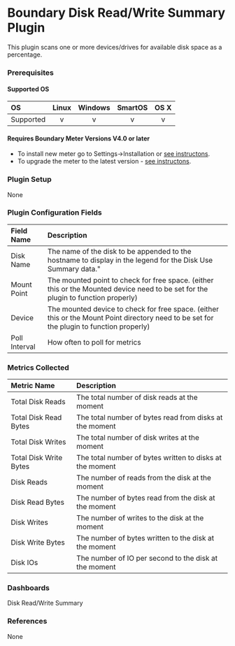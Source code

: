 # Boundary Disk Read/Write Summary Plugin

This plugin scans one or more devices/drives for available disk space as a percentage.

### Prerequisites

#### Supported OS

|     OS    | Linux | Windows | SmartOS | OS X |
|:----------|:-----:|:-------:|:-------:|:----:|
| Supported |   v   |    v    |    v    |  v   |

#### Requires Boundary Meter Versions V4.0 or later

- To install new meter go to Settings->Installation or [see instructons](https://help.boundary.com/hc/en-us/sections/200634331-Installation).
- To upgrade the meter to the latest version - [see instructons](https://help.boundary.com/hc/en-us/articles/201573102-Upgrading-the-Boundary-Meter).

### Plugin Setup

None

### Plugin Configuration Fields

|Field Name|Description                                       |
|:----------|:------------------------------------------------|
|Disk Name  |The name of the disk to be appended to the hostname to display in the legend for the Disk Use Summary data."|
|Mount Point|The mounted point to check for free space. (either this or the Mounted device need to be set for the plugin to function properly)|
|Device     |The mounted device to check for free space. (either this or the Mount Point directory need to be set for the plugin to function properly)|
|Poll Interval | How often to poll for metrics |

### Metrics Collected

|Metric Name            |Description               |
|:----------------------|:-------------------------|
|Total Disk Reads|The total number of disk reads at the moment|
|Total Disk Read Bytes|The total number of bytes read from disks at the moment|
|Total Disk Writes|The total number of disk writes at the moment|
|Total Disk Write Bytes|The total number of bytes written to disks at the moment|
|Disk Reads|The number of reads from the disk at the moment|
|Disk Read Bytes|The number of bytes read from the disk at the moment|
|Disk Writes|The number of writes to the disk at the moment|
|Disk Write Bytes|The number of bytes written to the disk at the moment|
|Disk IOs|The number of IO per second to the disk at the moment|

### Dashboards

Disk Read/Write Summary

### References

None
